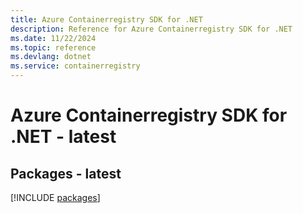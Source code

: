 ```yaml
---
title: Azure Containerregistry SDK for .NET
description: Reference for Azure Containerregistry SDK for .NET
ms.date: 11/22/2024
ms.topic: reference
ms.devlang: dotnet
ms.service: containerregistry
---
```

# Azure Containerregistry SDK for .NET - latest
## Packages - latest
[!INCLUDE [packages](containerregistry-index.md)]